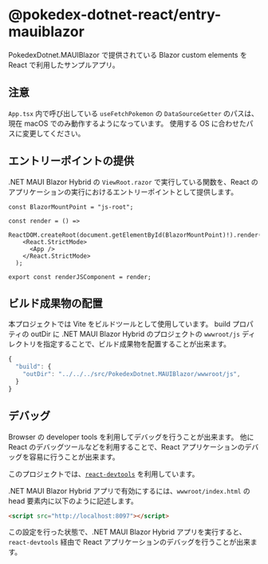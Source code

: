 # @pokedex-dotnet-react/entry-mauiblazor

PokedexDotnet.MAUIBlazor で提供されている Blazor custom elements を React で利用したサンプルアプリ。

## 注意

`App.tsx` 内で呼び出している `useFetchPokemon` の `DataSourceGetter` のパスは、現在 macOS でのみ動作するようになっています。
使用する OS に合わせたパスに変更してください。

## エントリーポイントの提供

.NET MAUI Blazor Hybrid の `ViewRoot.razor` で実行している関数を、React のアプリケーションの実行におけるエントリーポイントとして提供します。

```tsx
const BlazorMountPoint = "js-root";

const render = () =>
  ReactDOM.createRoot(document.getElementById(BlazorMountPoint)!).render(
    <React.StrictMode>
      <App />
    </React.StrictMode>
  );

export const renderJSComponent = render;
```

## ビルド成果物の配置

本プロジェクトでは Vite をビルドツールとして使用しています。
build プロパティの outDir に .NET MAUI Blazor Hybrid のプロジェクトの `wwwroot/js` ディレクトリを指定することで、ビルド成果物を配置することが出来ます。

```js
{
  "build": {
    "outDir": "../../../src/PokedexDotnet.MAUIBlazor/wwwroot/js",
  }
}
```

## デバッグ

Browser の developer tools を利用してデバッグを行うことが出来ます。
他に React のデバッグツールなどを利用することで、React アプリケーションのデバッグを容易に行うことが出来ます。

このプロジェクトでは、[`react-devtools`](https://www.npmjs.com/package/react-devtools) を利用しています。

.NET MAUI Blazor Hybrid アプリで有効にするには、`wwwroot/index.html` の head 要素内に以下のように記述します。

```html
<script src="http://localhost:8097"></script>
```

この設定を行った状態で、.NET MAUI Blazor Hybrid アプリを実行すると、`react-devtools` 経由で React アプリケーションのデバッグを行うことが出来ます。
